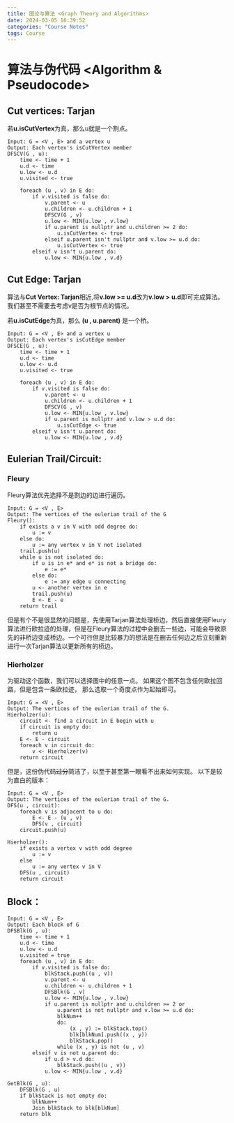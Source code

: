 ```yaml
---
title: 图论与算法 <Graph Theory and Algorithms>
date: 2024-03-05 16:39:52
categories: "Course Notes"
tags: Course
---
```


# 算法与伪代码 <Algorithm & Pseudocode>

## Cut vertices: Tarjan

若**u.isCutVertex**为真，那么u就是一个割点。
```
Input: G = <V , E> and a vertex u
Output: Each vertex's isCutVertex member
DFSCV(G , u):
    time <- time + 1
    u.d <- time
    u.low <- u.d
    u.visited <- true

    foreach (u , v) in E do:
        if v.visited is false do:
            v.parent <- u
            u.children <- u.children + 1
            DFSCV(G , v)
            u.low <- MIN{u.low , v.low}
            if u.parent is nullptr and u.children >= 2 do:
                u.isCutVertex <- true
            elseif u.parent isn't nullptr and v.low >= u.d do:
                u.isCutVertex <- true
        elseif v isn't u.parent do:
            u.low <- MIN{u.low , v.d}
```

## Cut Edge: Tarjan

算法与**Cut Vertex: Tarjan**相近,将**v.low >= u.d**改为**v.low > u.d**即可完成算法。
我们甚至不需要去考虑v是否为根节点的情况。

若**u.isCutEdge**为真，那么 **(u , u.parent)** 是一个桥。

```
Input: G = <V , E> and a vertex u
Output: Each vertex's isCutEdge member
DFSCE(G , u):
    time <- time + 1
    u.d <- time
    u.low <- u.d
    u.visited <- true

    foreach (u , v) in E do:
        if v.visited is false do:
            v.parent <- u
            u.children <- u.children + 1
            DFSCV(G , v)
            u.low <- MIN{u.low , v.low}
            if u.parent is nullptr and v.low > u.d do:
                u.isCutEdge <- true
        elseif v isn't u.parent do:
            u.low <- MIN{u.low , v.d}
```

## Eulerian Trail/Circuit:

### Fleury

Fleury算法优先选择不是割边的边进行遍历。
```
Input: G = <V , E> 
Output: The vertices of the eulerian trail of the G
Fleury():
    if exists a v in V with odd degree do:
        u := v
    else do:
        u := any vertex v in V not isolated
    trail.push(u)
    while u is not isolated do:
        if u is in e* and e* is not a bridge do:
            e := e*
        else do:
            e := any edge u connecting
        u <- another vertex in e
        trail.push(u)
        E <- E - e
    return trail
```
但是有个不是很显然的问题是，先使用Tarjan算法处理桥边，然后直接使用Fleury算法进行欧拉迹的处理，但是在Fleury算法的过程中会删去一些边，可能会导致原先的非桥边变成桥边。一个可行但是比较暴力的想法是在删去任何边之后立刻重新进行一次Tarjan算法以更新所有的桥边。

### Hierholzer

为驱动这个函数，我们可以选择图中的任意一点。
如果这个图不包含任何欧拉回路，但是包含一条欧拉迹，
那么选取一个奇度点作为起始即可。
```
Input: G = <V , E>
Output: The vertices of the eulerian trail of the G.
Hierholzer(u):
    circuit <- find a circuit in E begin with u
    if circuit is empty do:
        return u
    E <- E - circuit
    foreach v in circuit do:
        v <- Hierholzer(v)
    return circuit
```

但是，这份伪代码~~过分~~简洁了，以至于甚至第一眼看不出来如何实现。
以下是较为直白的版本：

```
Input: G = <V , E>
Output: The vertices of the eulerian trail of the G.
DFS(u , circuit):
    foreach v is adjacent to u do:
        E <- E - (u , v)
        DFS(v , circuit)
    circuit.push(u)

Hierholzer():
    if exists a vertex v with odd degree
        u := v
    else
        u := any vertex v in V
    DFS(u , circuit)
    return circuit
```

## Block：
~~~
Input: G = <V , E>
Output: Each block of G
DFSBlk(G , u):
    time <- time + 1
    u.d <- time
    u.low <- u.d
    u.visited = true
    foreach (u , v) in E do:
        if v.visited is false do:
            blkStack.push((u , v))
            v.parent <- u
            u.children <- u.children + 1
            DFSBlk(G , v)
            u.low <- MIN{u.low , v.low}
            if u.parent is nullptr and u.children >= 2 or
                u.parent is not nullptr and v.low >= u.d do:
                blkNum++
                do:
                    (x , y) := blkStack.top()
                    blk[blkNum].push((x , y))
                    blkStack.pop()
                while (x , y) is not (u , v)
        elseif v is not u.parent do:
            if u.d > v.d do:
                blkStack.push((u , v))
            u.low <- MIN{u.low , v.d}

GetBlk(G , u):
    DFSBlk(G , u)
    if blkStack is not empty do:
        blkNum++
        Join blkStack to blk[blkNum]
    return blk
~~~